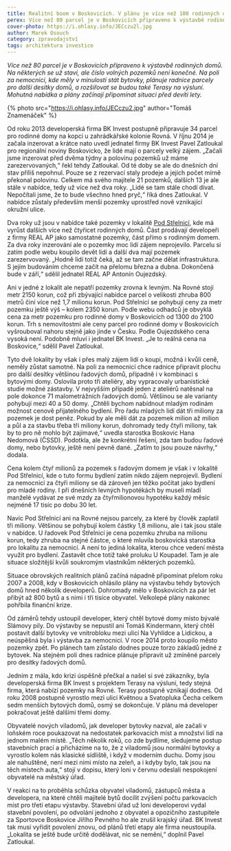 ```yaml
---
title: Realitní boom v Boskovicích. V plánu je více než 100 rodinných domů a další bytovky
perex: Více než 80 parcel je v Boskovicích připraveno k výstavbě rodinných domů. Na některých se už staví, ale číslo volných pozemků není konečné.
cover-photo: https://i.ohlasy.info/JECczu2l.jpg
author: Marek Osouch
category: zpravodajství
tags: architektura investice
---
```


*Více než 80 parcel je v Boskovicích připraveno k výstavbě rodinných domů. Na některých se už staví, ale číslo volných pozemků není konečné. Na poli za nemocnicí, kde měly v minulosti stát bytovky, plánuje radnice parcely pro další desítky domů, a rozšiřovat se budou také Terasy na výsluní. Mohutná nabídka a plány začínají připomínat situaci před devíti lety.*

{% photo src="https://i.ohlasy.info/JECczu2.jpg" author="Tomáš Znamenáček" %}

Od roku 2013 developerská firma BK Invest postupně připravuje 34 parcel pro rodinné domy na kopci u zahrádkářské kolonie Rovná. V říjnu 2014 je začala inzerovat a krátce nato uvedl jednatel firmy BK Invest Pavel Zatloukal pro regionální noviny Boskovicko, že lidé mají o parcely velký zájem. „Začali jsme inzerovat před dvěma týdny a polovinu pozemků už máme zarezervovaných,“ řekl tehdy Zatloukal. Od té doby se ale do dnešních dní stav příliš nepohnul. Pouze se z rezervací staly prodeje a jejich počet mírně překonal polovinu. Celkem má svého majitele 21 pozemků, dalších 13 je ale stále v nabídce, tedy už více než dva roky. „Lidé se tam stále chodí dívat. Nepočítali jsme, že to bude všechno hned pryč,“ říká dnes Zatloukal. V nabídce zůstaly především menší pozemky uprostřed nově vznikající okružní ulice.

Dva roky už jsou v nabídce také pozemky v lokalitě [Pod Střelnicí](http://www.ohlasy.info/clanky/2015/08/nova-vystavba.html), kde má vyrůst dalších více než čtyřicet rodinných domů. Část prodávají developeři z firmy REAL AP jako samostatné pozemky, část přímo s rodinným domem. Za dva roky inzerování ale o pozemky moc lidí zájem neprojevilo. Parcelu si zatím podle webu koupilo devět lidí a další dva mají pozemek zarezervovaný. „Hodně lidí totiž čeká, až se tam začne dělat infrastruktura. S jejím budováním chceme začít na přelomu března a dubna. Dokončená bude v září,“ sdělil jednatel REAL AP Antonín Oujezdský.

Ani v jedné z lokalit ale nepatří pozemky zrovna k levným. Na Rovné stojí metr 2150 korun, což při zbývající nabídce parcel o velikosti zhruba 800 metrů činí více než 1,7 milionu korun. Pod Střelnicí se pohybují ceny za metr pozemku ještě výš – kolem 2350 korun. Podle webu odhadců je obvyklá cena za metr pozemku pro rodinné domy v Boskovicích od 1300 do 2100 korun. Trh s nemovitostmi ale ceny parcel pro rodinné domy v Boskovicích vyšrouboval nahoru stejně jako jinde v Česku. Podle Oujezdského cena vysoká není. Podobně mluví i jednatel BK Invest. „Je to reálná cena na Boskovice,“ sdělil Pavel Zatloukal.

Tyto dvě lokality by však i přes malý zájem lidí o koupi, možná i kvůli ceně, neměly zůstat samotné. Na poli za nemocnicí chce radnice připravit plochu pro další desítky většinou řadových domů, případně i v kombinaci s bytovými domy. Oslovila proto tři ateliéry, aby vypracovaly urbanistické studie možné zástavby. V nejvyšším případě jeden z ateliérů natěsnal na pole dokonce 71 malometrážních řadových domů. Většinou se ale varianty pohybují mezi 40 a 50 domy. „Chtěli bychom nabídnout mladým rodinám možnost cenově přijatelného bydlení. Pro řadu mladých lidí dát tři miliony za pozemek je dost peněz. Pokud by ale měli dát za pozemek milion až milion a půl a za stavbu třeba tři miliony korun, dohromady tedy čtyři miliony, tak by to pro ně mohlo být zajímavé,“ uvedla starostka Boskovic Hana Nedomová (ČSSD). Podotkla, ale že konkrétní řešení, zda tam budou řadové domy, nebo bytovky, ještě není pevně dané. „Zatím to jsou pouze návrhy,“ dodala.

Cena kolem čtyř milionů za pozemek s řadovým domem je však i v lokalitě Pod Střelnicí, kde o tuto formu bydlení zatím nikdo zájem neprojevil. Bydlení za nemocnicí za čtyři miliony se dá zároveň jen těžko počítat jako bydlení pro mladé rodiny. I při dnešních levných hypotékách by museli mladí manželé vydávat ze své mzdy za čtyřmilionovou hypotéku každý měsíc nejméně 17 tisíc po dobu 30 let.

Navíc Pod Střelnicí ani na Rovné nejsou parcely, za které by člověk zaplatil tři miliony. Většinou se pohybují kolem částky 1,8 milionu, ale i tak jsou stále v nabídce. U řadovek Pod Střelnicí je cena pozemku zhruba na milionu korun, tedy zhruba na stejné částce, o které mluvila boskovická starostka pro lokalitu za nemocnicí. A není to jediná lokalita, kterou chce vedení města využít pro bydlení. Zastavět chce totiž také proluku U Koupadel. Tam je ale situace složitější kvůli soukromým vlastníkům některých pozemků.

Situace obrovských realitních plánů začíná nápadně připomínat přelom roku 2007 a 2008, kdy v Boskovicích ohlásilo plány na výstavbu tehdy bytových domů hned několik developerů. Dohromady mělo v Boskovicích za pár let přibýt až 800 bytů a s nimi i tři tisíce obyvatel. Velkolepé plány nakonec pohřbila finanční krize.

Od záměrů tehdy ustoupil developer, který chtěl bytové domy místo bývalé Slámovy pily. Do výstavby se nepustil ani Tomáš Kindermann, který chtěl postavit další bytovky ve vnitrobloku mezi ulicí Na Vyhlídce a Lidickou, a neúspěšná byla i výstavba za nemocnicí. V roce 2014 proto koupilo město pozemky zpět. Po plánech tam zůstalo dodnes pouze torzo základů jedné z bytovek. Na stejném poli dnes radnice plánuje připravit už zmíněné parcely pro desítky řadových domů.

Jedním z mála, kdo krizi úspěšně přečkal a našel si své zákazníky, byla developerská firma BK Invest s projektem Terasy na výsluní, tedy stejná firma, která nabízí pozemky na Rovné. Terasy postupně vznikají dodnes. Od roku 2008 postupně vyrostlo mezi ulicí Květnou a Svatopluka Čecha celkem sedm menších bytových domů, osmý se dokončuje. V plánu má developer pokračovat ještě dalšími třemi domy.

Obyvatelé nových viladomů, jak developer bytovky nazval, ale začali v loňském roce poukazovat na nedostatek parkovacích míst a množství lidí na jednom malém místě. „Těch několik roků, co zde bydlíme, sledujeme postup stavebních prací a přicházíme na to, že z viladomů jsou normální bytovky a vyrostlo kolem nás klasické sídliště, i když v moderním duchu. Domy jsou ale nahuštěné, není mezi nimi místo na zeleň, a i kdyby bylo, tak jsou na těch místech auta,“ stojí v dopisu, který loni v červnu odeslali nespokojení obyvatelé na městský úřad.

V reakci na to proběhla schůzka obyvatel viladomů, zástupců města a developera, na které chtěli majitelé bytů docílit zvýšení počtu parkovacích míst pro třetí etapu výstavby. Stavební úřad už loni developerovi vydal stavební povolení, po odvolání jednoho z obyvatel a opozičního zastupitele za Sportovce Boskovice Jiřího Pevného ho ale zrušil krajský úřad. BK Invest tak musí vyřídit povolení znovu, od plánů třetí etapy ale firma neustoupila. „Lokalita se ještě bude určitě dodělávat, nic se nemění,“ doplnil Pavel Zatloukal.
